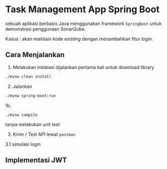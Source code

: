 # Task Management App Spring Boot

sebuah aplikasi berbasis Java menggunakan framework `SpringBoot` untuk demonstrasi penggunaan SonarQube.

Kasus :
akan maintain kode _existing_ dengan menambahkan fitur _login_.

## Cara Menjalankan

1. Melakukan instalasi
dijalankan pertama kali untuk download library
```bash
./mvnw clean install
```

2. Jalankan
```bash
./mvnw spring-boot:run
```

1b.
```
./mvnw compile
```
tanpa melakukan unit test

3. Kirim / Test API lewat `postman`

3.1 simulasi login


## Implementasi JWT
